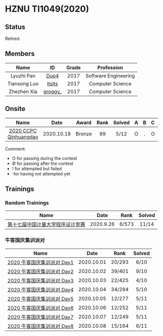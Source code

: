 # HZNU TI1049(2020)

## Status

Retired.

## Members

|     Name     |                      ID                      | Grade |      Profession      |
| :----------: | :------------------------------------------: | :---: | :------------------: |
|  Lyuzhi Pan  | [Dup4](https://codeforces.com/profile/Dup4)  | 2017  | Software Engineering |
| Tiansong Luo | [ltslts](https://codeforces.com/profile/lts) | 2017  |   Computer Science   |
| Zhezhen Xia  |                 [groggy\_]()                 | 2017  |   Computer Science   |

## Onsite

|                                   Name                                    |    Date    | Award  | Rank  | Solved |   A   |   B   |   C   |   D   |   E   |   F   |   G   |   H   |   I   |   J   |   K   |   L   |   M   |
| :-----------------------------------------------------------------------: | :--------: | :----: | :---: | :----: | :---: | :---: | :---: | :---: | :---: | :---: | :---: | :---: | :---: | :---: | :---: | :---: | :---: |
| [2020 CCPC Qinhuangdao](./2020/onsite/6th-CCPC-Qinhuangdao-Site/index.md) | 2020.10.18 | Bronze |  99   |  5/12  |   O   |   .   |   O   |   .   |   O   |   O   |   O   |   .   |   .   |   .   |   .   |   .   |

Comment:

* O for passing during the contest
* Ø for passing after the contest
* ! for attempted but failed
* ·for having not attempted yet

## Trainings

### Random Trainings

|                 Name                 |   Date    | Rank  | Solved |
| :----------------------------------: | :-------: | :---: | :----: |
| [第十七届中国计量大学程序设计竞赛]() | 2020.9.26 | 6/573 | 11/14  |

### 牛客国庆集训派对

|              Name              |    Date    |  Rank  | Solved |
| :----------------------------: | :--------: | :----: | :----: |
| [2020 牛客国庆集训派对 Day1]() | 2020.10.01 | 20/293 |  6/10  |
| [2020 牛客国庆集训派对 Day2]() | 2020.10.02 | 39/401 |  9/10  |
| [2020 牛客国庆集训派对 Day3]() | 2020.10.03 | 22/425 |  4/10  |
| [2020 牛客国庆集训派对 Day4]() | 2020.10.04 | 34/294 |  5/10  |
| [2020 牛客国庆集训派对 Day5]() | 2020.10.05 | 12/277 |  5/11  |
| [2020 牛客国庆集训派对 Day6]() | 2020.10.06 | 12/252 |  5/11  |
| [2020 牛客国庆集训派对 Day7]() | 2020.10.07 | 12/249 |  5/11  |
| [2020 牛客国庆集训派对 Day8]() | 2020.10.08 | 15/164 |  6/11  |
